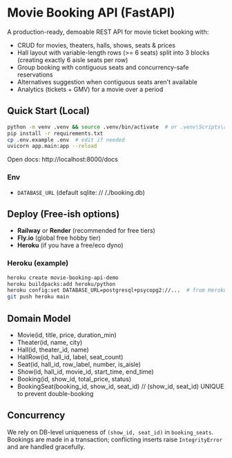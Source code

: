 # Movie Booking API (FastAPI)

A production-ready, demoable REST API for movie ticket booking with:
- CRUD for movies, theaters, halls, shows, seats & prices
- Hall layout with variable-length rows (>= 6 seats) split into 3 blocks (creating exactly 6 aisle seats per row)
- Group booking with contiguous seats and concurrency-safe reservations
- Alternatives suggestion when contiguous seats aren't available
- Analytics (tickets + GMV) for a movie over a period

## Quick Start (Local)

```bash
python -m venv .venv && source .venv/bin/activate  # or .venv\Scripts\activate on Windows
pip install -r requirements.txt
cp .env.example .env  # edit if needed
uvicorn app.main:app --reload
```
Open docs: http://localhost:8000/docs

### Env
- `DATABASE_URL` (default sqlite: // /./booking.db)

## Deploy (Free-ish options)
- **Railway** or **Render** (recommended for free tiers)
- **Fly.io** (global free hobby tier)
- **Heroku** (if you have a free/eco dyno)

### Heroku (example)
```bash
heroku create movie-booking-api-demo
heroku buildpacks:add heroku/python
heroku config:set DATABASE_URL=postgresql+psycopg2://...  # from Heroku Postgres addon
git push heroku main
```

## Domain Model
- Movie(id, title, price, duration_min)
- Theater(id, name, city)
- Hall(id, theater_id, name)
- HallRow(id, hall_id, label, seat_count)
- Seat(id, hall_id, row_label, number, is_aisle)
- Show(id, hall_id, movie_id, start_time, end_time)
- Booking(id, show_id, total_price, status)
- BookingSeat(booking_id, show_id, seat_id)  // (show_id, seat_id) UNIQUE to prevent double-booking

## Concurrency
We rely on DB-level uniqueness of `(show_id, seat_id)` in `booking_seats`. Bookings are made in a transaction; conflicting inserts raise `IntegrityError` and are handled gracefully.

